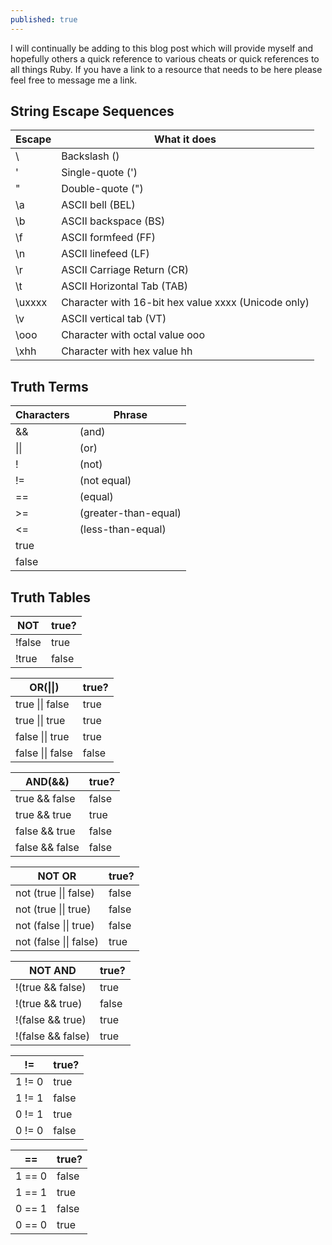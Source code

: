 ```yaml
---
published: true
---
```


I will continually be adding to this blog post which will provide myself and hopefully others a quick reference to various cheats or quick references to all things Ruby. If you have a link to a resource that needs to be here please feel free to message me a link. 


## String Escape Sequences

| Escape | What it does |
| -- | -- |
| \\ | Backslash () |
| \' | Single-quote (') |
| \" | Double-quote (") |
| \a | ASCII bell (BEL) |
| \b | ASCII backspace (BS) |
| \f | ASCII formfeed (FF) |
| \n | ASCII linefeed (LF) |
|\r | ASCII Carriage Return (CR) |
|\t | ASCII Horizontal Tab (TAB) |
|\uxxxx | Character with 16-bit hex value xxxx (Unicode only) |
|\v | ASCII vertical tab (VT) |
|\ooo |	Character with octal value ooo |
|\xhh |	Character with hex value hh |

## Truth Terms

| Characters | Phrase |
| -- | -- |
| && | (and) |
| \\|\\| | (or) |
| ! | (not) |
| != | (not equal) |
| == | (equal) |
| >= | (greater-than-equal) |
| <= | (less-than-equal) |
| true | |
| false | |

## Truth Tables

| NOT | true? |
| -- | -- |
| !false | true |
| !true | false |

| OR(\|\|) | true? |
| -- | -- |
| true \|\| false | true |
| true \|\| true | true |
| false \|\| true | true |
| false \|\| false | false |

| AND(&&) | true? |
| -- | -- |
| true && false | false |
| true && true | true |
| false && true | false |
| false && false | false |

| NOT OR | true? |
| -- | -- |
| not (true \|\| false) | false |
| not (true \|\| true) | false |
| not (false \|\| true) | false |
| not (false \|\| false) | true |

| NOT AND | true? |
| -- | -- |
| !(true && false) | true |
| !(true && true) | false |
| !(false && true) | true |
| !(false && false) | true |

| != | true? |
| -- | -- |
| 1 != 0 | true |
| 1 != 1 | false |
| 0 != 1 | true |
| 0 != 0 | false |

| == | true? |
| -- | -- |
| 1 == 0 | false |
| 1 == 1 | true |
| 0 == 1 | false |
| 0 == 0 | true |
